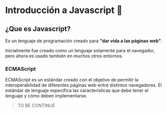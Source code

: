 # Introducción a Javascript 💛

## ¿Que es Javascript?

Es un lenguaje de programación creado para **"dar vida a las páginas web"**.

Inicialmente fue creado como un lenguaje solamente para el navegador, pero ahora es usado también en muchos otros entornos.

### ECMAScript

ECMAScript es un estándar creado con el objetivo de permitir la interoperabilidad de diferentes páginas web entre distintos navegadores. El estándar de lenguaje especifica las características que debe tener el lenguaje y cómo deben implementarse.

> TO BE CONTINUE
